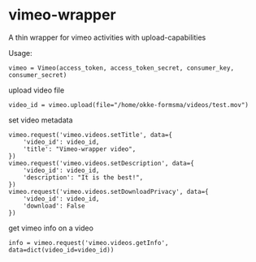 vimeo-wrapper
=============

A thin wrapper for vimeo activities with upload-capabilities

Usage:

    vimeo = Vimeo(access_token, access_token_secret, consumer_key, consumer_secret)

upload video file

    video_id = vimeo.upload(file="/home/okke-formsma/videos/test.mov")

set video metadata

    vimeo.request('vimeo.videos.setTitle', data={
        'video_id': video_id,
        'title': "Vimeo-wrapper video",
    })
    vimeo.request('vimeo.videos.setDescription', data={
        'video_id': video_id,
        'description': "It is the best!",
    })
    vimeo.request('vimeo.videos.setDownloadPrivacy', data={
        'video_id': video_id,
        'download': False
    })
  
get vimeo info on a video

    info = vimeo.request('vimeo.videos.getInfo', data=dict(video_id=video_id))
